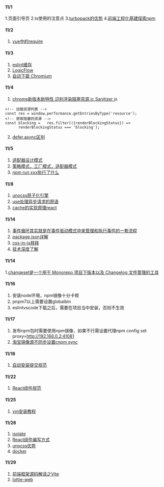 
#### 11/1
1.页面引导页
2.ts使用的注意点
3.[turbopack的优势](https://mp.weixin.qq.com/s/FSMSvHb_zsW0op4slE8YOw)
4.[前端工程化基建探索npm](https://mp.weixin.qq.com/s/8WKqxJ_CSvwEtKHPcWHmdA)

#### 11/2
1. [vue中的require](https://mp.weixin.qq.com/s/aERKozDPGPdrePl21mN9JA)

#### 11/3
1. [eslint缓存](https://developer.aliyun.com/article/1044279)
2. [LogicFlow](https://github.dev/rookiewxy/LogicFlow)
2. [自动下载 Chromium](https://mp.weixin.qq.com/s/q3TlIxJf_457pYdp5qE33A)

#### 11/4
1. [chrome新版本新特性,识别渲染阻塞资源,ic,Sanitizer ](https://mp.weixin.qq.com/s/lvZ-Wl_FQhEyztmvUdb2aA)
js
```
<!-- 加载资源列表 -->
const res = window.performance.getEntriesByType('resource');
<!-- 获取阻塞的资源 -->
const blocking =   res.filter(({renderBlockingStatus}) =>
      renderBlockingStatus === 'blocking');
```
2. [defer,async区别](https://www.cnblogs.com/houxianzhou/p/16642148.html)

#### 11/5
1. [适配器设计模式](https://blog.csdn.net/outlierQiqi/article/details/120252439)
2. [策略模式，工厂模式，适配器模式](https://mp.weixin.qq.com/s/CKmevwy39MnpsseaH9SwrA)
3. [npm run xxx执行了什么](https://mp.weixin.qq.com/s/4SBOg4hqbrHoY7n2DwDgvQ)

#### 11/8
1. [unocss原子化引擎](https://www.npmjs.com/package/unocss)
2. [use处理异步请求的原语](https://mp.weixin.qq.com/s/esLqo4p2_y310KsZMAExIQ)
2. [cache的实现原理react](https://mp.weixin.qq.com/s/hCDj4M5UBVMXfeiH7jsZiw)

#### 11/14
1. [事件循环其实就是在事件驱动模式中来管理和执行事件的一套流程](https://mp.weixin.qq.com/s/IdPY-I9FpqIHxJFknJ7QvQ)
2. [package.json详解](https://mp.weixin.qq.com/s/RrHPyjQjGXqRWxz6LvslMw)
3. [css-in-js拜拜](https://mp.weixin.qq.com/s/bxcmlUbDK8kqI9s98VkYVw)
3. [技术深度了解](https://mp.weixin.qq.com/s/_lqgUNn5SdYXyHuHgwlYzw)

#### 11/14
1.[changeset是一个用于 Monorepo 项目下版本以及 Changelog 文件管理的工具](https://jishuin.proginn.com/p/763bfbd6aa2a)

#### 11/16
1. 安装node环境，npm镜像十分卡顿
2. pnpm7以上需要设置globalbin
3. eslintvscode下载之后，需要在项目当中安装，否则不生效

#### 11/17
1. 发布npm包时需要使用npm镜像，如果不行需设置代理npm config set proxy=http://192.168.0.2:41081
2. [淘宝镜像源不同步设置cnpm sync <package-bname>](https://www.jianshu.com/p/30644d422ea2)

#### 11/18
1. [自动安装提交规范](http://t.zoukankan.com/fsong-p-14412574.html)

#### 11/22
1. [React组件规范](https://mp.weixin.qq.com/s/C8Yj3cr_gqhwZqYs5iYL2w)

#### 11/25
1. [vm安装教程](https://www.cnblogs.com/dusucyy/p/16644600.html)

#### 11/28
1. [isolate](https://mp.weixin.qq.com/s/MOzCzq8DUEIKtJ3lMu4s2g)
2. [React组件编写方式](https://mp.weixin.qq.com/s/zxTY2KTW-zvm0G-bdxhjWw)
3. [unocss优势](https://zhuanlan.zhihu.com/p/425814828)
3. [docker](http://www.softeem.xin:8090/archives/1-shen-me-shi-docker)

#### 11/29
1. [前端框架源码解读之Vite](https://mp.weixin.qq.com/s/mObQH7SfzDJOl9QlnMKkVg)
1. [lottie-web](http://t.zoukankan.com/good10000-p-10590213.html)